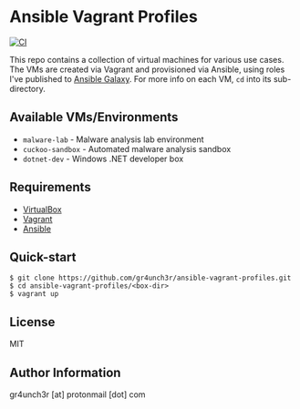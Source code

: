 # Ansible Vagrant Profiles

[![CI](https://github.com/gr4unch3r/ansible-vagrant-profiles/actions/workflows/ci.yml/badge.svg)](https://github.com/gr4unch3r/ansible-vagrant-profiles/actions/workflows/ci.yml)

This repo contains a collection of virtual machines for various use cases. The VMs are created via Vagrant and provisioned via Ansible, using roles I've published to [Ansible Galaxy](https://galaxy.ansible.com/gr4unch3r). For more info on each VM, `cd` into its sub-directory.

## Available VMs/Environments

- `malware-lab` - Malware analysis lab environment
- `cuckoo-sandbox` - Automated malware analysis sandbox
- `dotnet-dev` - Windows .NET developer box

## Requirements

- [VirtualBox](https://www.virtualbox.org/wiki/Downloads)
- [Vagrant](https://www.vagrantup.com/downloads.html)
- [Ansible](http://docs.ansible.com/ansible/latest/intro_installation.html)

## Quick-start

```
$ git clone https://github.com/gr4unch3r/ansible-vagrant-profiles.git
$ cd ansible-vagrant-profiles/<box-dir>
$ vagrant up
```

## License

MIT

## Author Information

gr4unch3r [at] protonmail [dot] com
